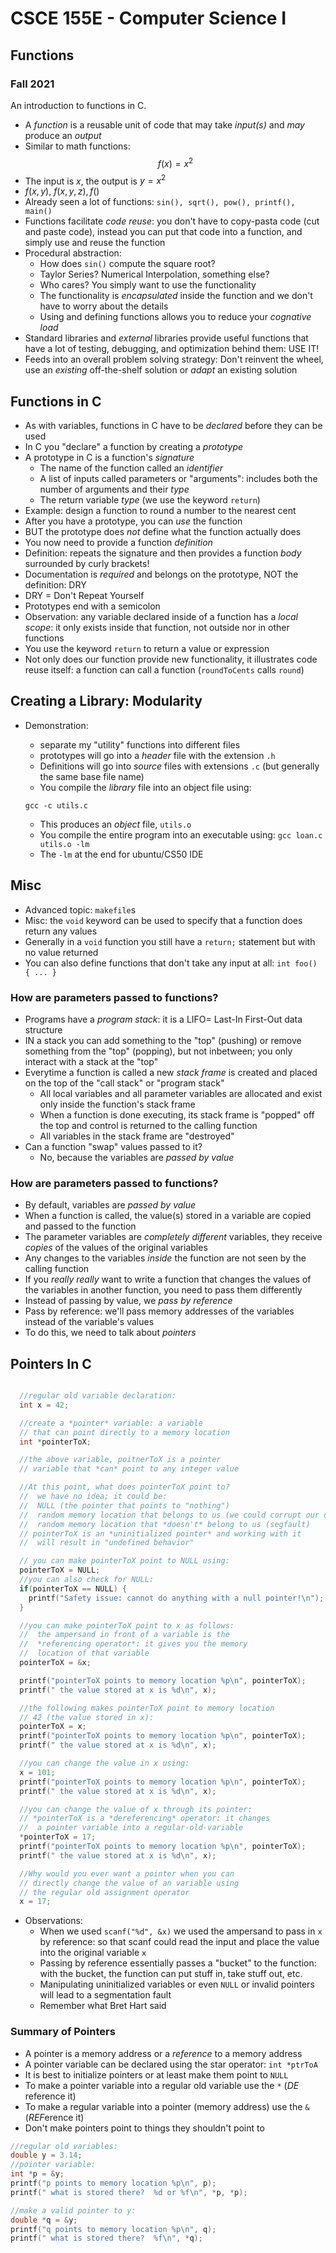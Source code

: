 
# CSCE 155E - Computer Science I
## Functions
### Fall 2021

An introduction to functions in C.

* A *function* is a reusable unit of code that may take *input(s)* and *may* produce an *output*
* Similar to math functions:
  $$f(x) = x^2$$
* The input is $x$, the output is $y = x^2$
* $f(x,y)$, $f(x, y, z), f()$
* Already seen a lot of functions: `sin(), sqrt(), pow(), printf(), main()`
* Functions facilitate *code reuse*: you don't have to copy-pasta code (cut and paste code), instead you can put that code into a function, and simply use and reuse the function
* Procedural abstraction:
  * How does `sin()` compute the square root?
  * Taylor Series?  Numerical Interpolation, something else?
  * Who cares?  You simply want to use the functionality
  * The functionality is *encapsulated* inside the function and we don't have to worry about the details
  * Using and defining functions allows you to reduce your *cognative load*
* Standard libraries and *external* libraries provide useful functions that have a lot of testing, debugging, and optimization behind them: USE IT!
* Feeds into an overall problem solving strategy: Don't reinvent the wheel, use an *existing* off-the-shelf solution or *adapt* an existing solution

## Functions in C

* As with variables, functions in C have to be *declared* before they can be used
* In C you "declare" a function by creating a *prototype*
* A prototype in C is a function's *signature*
  * The name of the function called an *identifier*
  * A list of inputs called parameters or "arguments": includes both the number of arguments and their *type*
  * The return variable *type* (we use the keyword `return`)
* Example: design a function to round a number to the nearest cent
* After you have a prototype, you can *use* the function
* BUT the prototype does *not* define what the function actually does
* You now need to provide a function *definition*
* Definition: repeats the signature and then provides a function *body* surrounded by curly brackets!
* Documentation is *required* and belongs on the prototype, NOT the definition: DRY
* DRY = Don't Repeat Yourself
* Prototypes end with a semicolon
* Observation: any variable declared inside of a function has a *local scope*: it only exists inside that function, not outside nor in other functions
* You use the keyword `return` to return a value or expression
* Not only does our function provide new functionality, it illustrates code reuse itself: a function can call a function (`roundToCents` calls `round`)

## Creating a Library: Modularity

* Demonstration:
  * separate my "utility" functions into different files
  * prototypes will go into a *header* file with the extension `.h`
  * Definitions will go into *source* files with extensions `.c` (but generally the same base file name)
  * You compile the *library* file into an object file using:

  `gcc -c utils.c`
  * This produces an *object* file, `utils.o`
  * You compile the entire program into an executable using:
  `gcc loan.c utils.o -lm`
  * The `-lm` at the end for ubuntu/CS50 IDE

## Misc

* Advanced topic: `makefile`s
* Misc: the `void` keyword can be used to specify that a function does return any values
* Generally in a `void` function you still have a `return;` statement but with no value returned
* You can also define functions that don't take any input at all: `int foo() { ... }`

### How are parameters passed to functions?

* Programs have a *program stack*: it is a LIFO= Last-In First-Out data structure
* IN a stack you can add something to the "top" (pushing) or remove something from the "top" (popping), but not inbetween; you only interact with a stack at the "top"
* Everytime a function is called a new *stack frame* is created and placed on the top of the "call stack" or "program stack"
  * All local variables and all parameter variables are allocated and exist only inside the function's stack frame
  * When a function is done executing, its stack frame is "popped" off the top and control is returned to the calling function
  * All variables in the stack frame are "destroyed"
* Can a function "swap" values passed to it?
  * No, because the variables are *passed by value*

### How are parameters passed to functions?

* By default, variables are *passed by value*
* When a function is called, the value(s) stored in a variable are copied and passed to the function
* The parameter variables are *completely different* variables, they receive *copies* of the values of the original variables
* Any changes to the variables *inside* the function are not seen by the calling function
* If you *really really* want to write a function that changes the values of the variables in another function, you need to pass them differently
* Instead of passing by value, we *pass by reference*
* Pass by reference: we'll pass memory addresses of the variables instead of the variable's values
* To do this, we need to talk about *pointers*

## Pointers In C

```c

  //regular old variable declaration:
  int x = 42;

  //create a *pointer* variable: a variable
  // that can point directly to a memory location
  int *pointerToX;

  //the above variable, poitnerToX is a pointer
  // variable that *can* point to any integer value

  //At this point, what does pointerToX point to?
  //  we have no idea; it could be:
  //  NULL (the pointer that points to "nothing")
  //  random memory location that belongs to us (we could corrupt our own memory
  //  random memory location that *doesn't* belong to us (segfault)
  // pointerToX is an *uninitialized pointer* and working with it
  //  will result in "undefined behavior"

  // you can make pointerToX point to NULL using:
  pointerToX = NULL;
  //you can also check for NULL:
  if(pointerToX == NULL) {
    printf("Safety issue: cannot do anything with a null pointer!\n");
  }

  //you can make pointerToX point to x as follows:
  //  the ampersand in front of a variable is the
  //  *referencing operator*: it gives you the memory
  //  location of that variable
  pointerToX = &x;

  printf("pointerToX points to memory location %p\n", pointerToX);
  printf(" the value stored at x is %d\n", x);

  //the following makes pointerToX point to memory location
  // 42 (the value stored in x):
  pointerToX = x;
  printf("pointerToX points to memory location %p\n", pointerToX);
  printf(" the value stored at x is %d\n", x);

  //you can change the value in x using:
  x = 101;
  printf("pointerToX points to memory location %p\n", pointerToX);
  printf(" the value stored at x is %d\n", x);

  //you can change the value of x through its pointer:
  // *pointerToX is a *dereferencing* operator: it changes
  //  a pointer variable into a regular-old-variable
  *pointerToX = 17;
  printf("pointerToX points to memory location %p\n", pointerToX);
  printf(" the value stored at x is %d\n", x);

  //Why would you ever want a pointer when you can
  // directly change the value of an variable using
  // the regular old assignment operator
  x = 17;

```

* Observations:
  * When we used `scanf("%d", &x)` we used the ampersand to pass in `x` by reference: so that scanf could read the input and place the value into the original variable `x`
  * Passing by reference essentially passes a "bucket" to the function: with the bucket, the function can put stuff in, take stuff out, etc.
  * Manipulating uninitialized variables or even `NULL` or invalid pointers will lead to a segmentation fault
  * Remember what Bret Hart said


### Summary of Pointers

  * A pointer is a memory address or a *reference* to a memory address
  * A pointer variable can be declared using the star operator: `int *ptrToA`
  * It is best to initialize pointers or at least make them point to `NULL`
  * To make a pointer variable into a regular old variable use the `*` (*DE* reference it)
  * To make a regular variable into a pointer (memory address) use the `&` (*REF*erence it)
  * Don't make pointers point to things they shouldn't point to

```c
//regular old variables:
double y = 3.14;
//pointer variable:
int *p = &y;
printf("p points to memory location %p\n", p);
printf(" what is stored there?  %d or %f\n", *p, *p);

//make a valid pointer to y:
double *q = &y;
printf("q points to memory location %p\n", q);
printf(" what is stored there?  %f\n", *q);
```





```text








```
